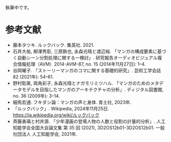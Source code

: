 執筆中です。

# 参考文献

- 藤本タツキ. ルックバック. 集英社. 2021.
- 石井大祐, 柳澤秀彰, 三原鉄也, 永森光晴と渡辺裕. 「マンガの構成要素に基づく自動シーン分割処理に関する一検討」. 研究報告オーディオビジュアル複合情報処理（AVM）2014-AVM-87, no. 15 (2014年11月27日): 1–4.
- 谷岡曜子. 「ストーリーマンガのコマに関する基礎的研究」. 芸術工学会誌 82 (2021年): 54–61.
- 野村聡美, 両角彩子, 永森光晴とナガモリミツハル. 「マンガのためのメタデータモデルを目指したマンガのアーキテクチャの分析」. ディジタル図書館, no. 36 (2009年): 3–14.
- 細馬宏通. フキダシ論：マンガの声と身体. 青土社, 2023年.
- 「ルックバック」. Wikipedia, 2024年11月25日. https://ja.wikipedia.org/wiki/ルックバック
- 斉藤勇璃と村井源. 「少年漫画の登場人物の人数と役割の計量的分析」. 人工知能学会全国大会論文集 第 35 回 (2021), 3D2OS12b01-3D2OS12b01. 一般社団法人 人工知能学会, 2021年.